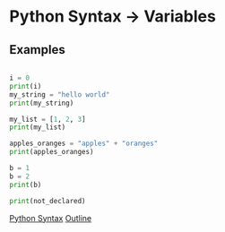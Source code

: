 Python Syntax -> Variables
==========================

Examples
--------

```python

i = 0
print(i)
my_string = "hello world"
print(my_string)

my_list = [1, 2, 3]
print(my_list)

apples_oranges = "apples" + "oranges"
print(apples_oranges)

b = 1
b = 2
print(b)

print(not_declared)
```


[Python Syntax](syntax.md)
[Outline](outline.md)
